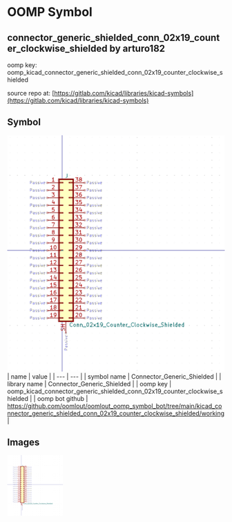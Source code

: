 # OOMP Symbol  
## connector_generic_shielded_conn_02x19_counter_clockwise_shielded  by arturo182  
  
oomp key: oomp_kicad_connector_generic_shielded_conn_02x19_counter_clockwise_shielded  
  
source repo at: [https://gitlab.com/kicad/libraries/kicad-symbols](https://gitlab.com/kicad/libraries/kicad-symbols)  
## Symbol  
  
[![working.png](working_600.png)](working.png)  
| name | value | 
| --- | --- | 
| symbol name | Connector_Generic_Shielded | 
| library name | Connector_Generic_Shielded | 
| oomp key | oomp_kicad_connector_generic_shielded_conn_02x19_counter_clockwise_shielded | 
| oomp bot github | https://github.com/oomlout/oomlout_oomp_symbol_bot/tree/main/kicad_connector_generic_shielded_conn_02x19_counter_clockwise_shielded/working | 
## Images  
  
[![working.png](working_140.png)](working.png)  
